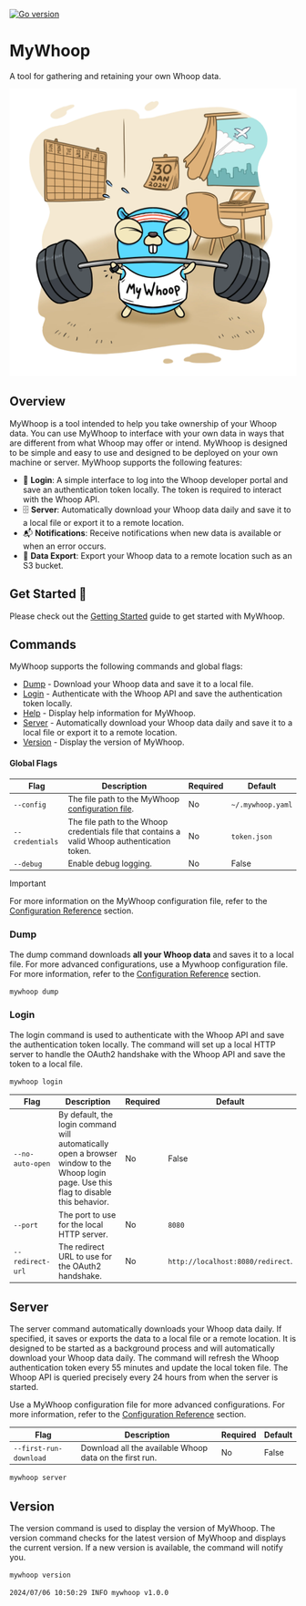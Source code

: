 
[![Go version](https://img.shields.io/github/go-mod/go-version/karl-cardenas-coding/go-lambda-cleanup)](https://golang.org/dl/)

# MyWhoop 

A tool for gathering and retaining your own Whoop data. 

<p align="center">
  <img src="/static/images/logo.webp" alt="drawing" width="600"/>
</p>

## Overview

MyWhoop is a tool intended to help you take ownership of your Whoop data. You can use MyWhoop to interface with your own data in ways that are different from what Whoop may offer or intend.  MyWhoop is designed to be simple and easy to use and designed to be deployed on your own machine or server. MyWhoop supports the following features:

- 🔐 **Login**: A simple interface to log into the Whoop developer portal and save an authentication token locally. The token is required to interact with the Whoop API.
- 🗄️ **Server**: Automatically download your Whoop data daily and save it to a local file or export it to a remote location.
- 📬 **Notifications**: Receive notifications when new data is available or when an error occurs.
- 💾 **Data Export**: Export your Whoop data to a remote location such as an S3 bucket.

## Get Started 🚀

Please check out the [Getting Started](/docs/get-started.md) guide to get started with MyWhoop.


## Commands

MyWhoop supports the following commands and global flags:

- [Dump](#dump) - Download your Whoop data and save it to a local file.
- [Login](#login) - Authenticate with the Whoop API and save the authentication token locally.
- [Help](#help) - Display help information for MyWhoop.
- [Server](#server) - Automatically download your Whoop data daily and save it to a local file or export it to a remote location.
- [Version](#version) - Display the version of MyWhoop.

#### Global Flags

| Flag | Description | Required | Default |
|---|----|---|---|
| `--config` | The file path to the MyWhoop [configuration file](./docs/configuration_reference.md). | No | `~/.mywhoop.yaml` |
| `--credentials` | The file path to the Whoop credentials file that contains a valid Whoop authentication token. | No | `token.json` |
| `--debug` | Enable debug logging. | No | False |


> [!IMPORTANT]
> For more information on the MyWhoop configuration file, refer to the [Configuration Reference](./docs/configuration_reference.md) section.



### Dump

The dump command downloads **all your Whoop data** and saves it to a local file. For more advanced configurations, use a Mywhoop configuration file. For more information, refer to the [Configuration Reference](./docs/configuration_reference.md) section.

```bash
mywhoop dump
```


### Login

The login command is used to authenticate with the Whoop API and save the authentication token locally. The command will set up a local HTTP server to handle the OAuth2 handshake with the Whoop API and save the token to a local file.

```bash
mywhoop login
```

| Flag | Description | Required | Default |
|---|----|---|---|
| `--no-auto-open` | By default, the login command will automatically open a browser window to the Whoop login page. Use this flag to disable this behavior. | No | False |
| `--port` | The port to use for the local HTTP server. | No | `8080` |
| `--redirect-url` | The redirect URL to use for the OAuth2 handshake. | No | `http://localhost:8080/redirect`. |



## Server

The server command automatically downloads your Whoop data daily. If specified, it saves or exports the data to a local file or a remote location. It is designed to be started as a background process and will automatically download your Whoop data daily. The command will refresh the Whoop authentication token every 55 minutes and update the local token file. The Whoop API is queried precisely every 24 hours from when the server is started.   

Use a MyWhoop configuration file for more advanced configurations. For more information, refer to the [Configuration Reference](./docs/configuration_reference.md) section.


| Flag | Description | Required | Default |
|---|----|---|---|
| `--first-run-download` | Download all the available Whoop data on the first run. | No | False |


```bash
mywhoop server
```


## Version

The version command is used to display the version of MyWhoop. The version command checks for the latest version of MyWhoop and displays the current version. If a new version is available, the command will notify you.


```bash
mywhoop version
```
```
2024/07/06 10:50:29 INFO mywhoop v1.0.0
```

